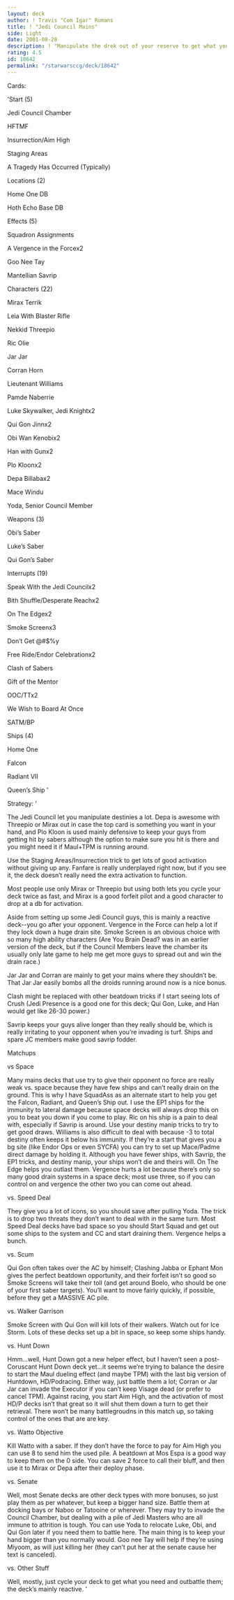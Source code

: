 ```yaml
---
layout: deck
author: ! Travis "Com Igar" Rumans
title: ! "Jedi Council Mains"
side: Light
date: 2001-08-28
description: ! "Manipulate the drek out of your reserve to get what you need and the destinies you want."
rating: 4.5
id: 18642
permalink: "/starwarsccg/deck/18642"
---
```

Cards: 

'Start (5)

Jedi Council Chamber

HFTMF

Insurrection/Aim High

Staging Areas

A Tragedy Has Occurred (Typically)


Locations (2)

Home One DB

Hoth Echo Base DB


Effects (5)

Squadron Assignments 

A Vergence in the Forcex2

Goo Nee Tay

Mantellian Savrip


Characters (22)

Mirax Terrik

Leia With Blaster Rifle

Nekkid Threepio

Ric Olie

Jar Jar

Corran Horn

Lieutenant Williams

Pamde Naberrie

Luke Skywalker, Jedi Knightx2

Qui Gon Jinnx2

Obi Wan Kenobix2

Han with Gunx2

Plo Kloonx2

Depa Billabax2

Mace Windu

Yoda, Senior Council Member



Weapons (3)

Obi’s Saber

Luke’s Saber

Qui Gon’s Saber


Interrupts (19)

Speak With the Jedi Councilx2

Bith Shuffle/Desperate Reachx2

On The Edgex2

Smoke Screenx3

Don’t Get @#$%y

Free Ride/Endor Celebrationx2

Clash of Sabers

Gift of the Mentor

OOC/TTx2

We Wish to Board At Once

SATM/BP


Ships (4)

Home One

Falcon

Radiant VII

Queen’s Ship '

Strategy: '

The Jedi Council let you manipulate destinies a lot. Depa is awesome with Threepio or Mirax out in case the top card is something you want in your hand, and Plo Kloon is used mainly defensive to keep your guys from getting hit by sabers although the option to make sure you hit is there and you might need it if Maul+TPM is running around.

Use the Staging Areas/Insurrection trick to get lots of good activation without giving up any. Fanfare is really underplayed right now, but if you see it, the deck doesn’t really need the extra activation to function.

Most people use only Mirax or Threepio but using both lets you cycle your deck twice as fast, and Mirax is a good forfeit pilot and a good character to drop at a db for activation.

Aside from setting up some Jedi Council guys, this is mainly a reactive deck--you go after your opponent. Vergence in the Force can help a lot if they lock down a huge drain site. Smoke Screen is an obvious choice with so many high ability characters (Are You Brain Dead? was in an earlier version of the deck, but if the Council Members leave the chamber its usually only late game to help me get more guys to spread out and win the drain race.) 

Jar Jar and Corran are mainly to get your mains where they shouldn’t be. That Jar Jar easily bombs all the droids running around now is a nice bonus.

Clash might be replaced with other beatdown tricks if I start seeing lots of Crush (Jedi Presence is a good one for this deck; Qui Gon, Luke, and Han would get like 26-30 power.)

Savrip keeps your guys alive longer than they really should be, which is really irritating to your opponent when you’re invading is turf. Ships and spare JC members make good savrip fodder.


Matchups

vs Space

Many mains decks that use try to give their opponent no force are really weak vs. space because they have few ships and can’t really drain on the ground. This is why I have SquadAss as an alternate start to help you get the Falcon, Radiant, and Queen’s Ship out. I use the EP1 ships for the immunity to lateral damage because space decks will always drop this on you to beat you down if you come to play. Ric on his ship is a pain to deal with, especially if Savrip is around. Use your destiny manip tricks to try to get good draws. Williams is also difficult to deal with because -3 to total destiny often keeps it below his immunity. If they’re a start that gives you a bg site (like Endor Ops or even SYCFA) you can try to set up Mace/Padme direct damage by holding it. Although you have fewer ships, with Savrip, the EP1 tricks, and destiny manip, your ships won’t die and theirs will. On The Edge helps you outlast them. Vergence hurts a lot because there’s only so many good drain systems in a space deck; most use three, so if you can control on and vergence the other two you can come out ahead.


vs. Speed Deal

They give you a lot of icons, so you should save after pulling Yoda. The trick is to drop two threats they don’t want to deal with in the same turn. Most Speed Deal decks have bad space so you should Start Squad and get out some ships to the system and CC and start draining them. Vergence helps a bunch.


vs. Scum

Qui Gon often takes over the AC by himself; Clashing Jabba or Ephant Mon gives the perfect beatdown opportunity, and their forfeit isn’t so good so Smoke Screens will take their toll (and get around Boelo, who should be one of your first saber targets). You’ll want to move fairly quickly, if possible, before they get a MASSIVE AC pile.


vs. Walker Garrison

Smoke Screen with Qui Gon will kill lots of their walkers. Watch out for Ice Storm. Lots of these decks set up a bit in space, so keep some ships handy.


vs. Hunt Down

Hmm...well, Hunt Down got a new helper effect, but I haven’t seen a post-Coruscant Hunt Down deck yet...it seems we’re trying to balance the desire to start the Maul dueling effect (and maybe TPM) with the last big version of Huntdown, HD/Podracing. Either way, just battle them a lot; Corran or Jar Jar can invade the Executor if you can’t keep Visage dead (or prefer to cancel TPM). Against racing, you start Aim High, and the activation of most HD/P decks isn’t that great so it will shut them down a turn to get their retrieval. There won’t be many battlegroudns in this match up, so taking control of the ones that are are key. 


vs. Watto Objective

Kill Watto with a saber. If they don’t have the force to pay for Aim High you can use 8 to send him the used pile. A beatdown at Mos Espa is a good way to keep them on the 0 side. You can save 2 force to call their bluff, and then use it to Mirax or Depa after their deploy phase.


vs. Senate

Well, most Senate decks are other deck types with more bonuses, so just play them as per whatever, but keep a bigger hand size. Battle them at docking bays or Naboo or Tatooine or wherever. They may try to invade the Council Chamber, but dealing with a pile of Jedi Masters who are all immune to attrition is tough. You can use Yoda to relocate Luke, Obi, and Qui Gon later if you need them to battle here. The main thing is to keep your hand bigger than you normally would. Goo nee Tay will help if they’re using Miyoom, as will just killing her (they can’t put her at the senate cause her text is canceled). 


vs. Other Stuff

Well, mostly, just cycle your deck to get what you need and outbattle them; the deck’s mainly reactive. '
